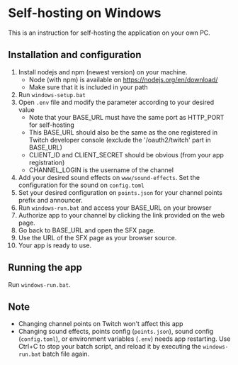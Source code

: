 # Self-hosting on Windows

This is an instruction for self-hosting the application on your own PC.

## Installation and configuration

1. Install nodejs and npm (newest version) on your machine.
    - Node (with npm) is available on https://nodejs.org/en/download/
    - Make sure that it is included in your path
2. Run `windows-setup.bat`
3. Open `.env` file and modify the parameter according to your desired value
    - Note that your BASE_URL must have the same port as HTTP_PORT for self-hosting
    - This BASE_URL should also be the same as the one registered in Twitch developer console (exclude the '/oauth2/twitch' part in BASE_URL)
    - CLIENT_ID and CLIENT_SECRET should be obvious (from your app registration)
    - CHANNEL_LOGIN is the username of the channel
4. Add your desired sound effects on `www/sound-effects`. Set the configuration for the sound on `config.toml`
5. Set your desired configuration on `points.json` for your channel points prefix and announcer.
6. Run `windows-run.bat` and access your BASE_URL on your browser
7. Authorize app to your channel by clicking the link provided on the web page.
8. Go back to BASE_URL and open the SFX page.
9. Use the URL of the SFX page as your browser source.
10. Your app is ready to use.

## Running the app

Run `windows-run.bat`.

## Note

- Changing channel points on Twitch won't affect this app
- Changing sound effects, points config (`points.json`), sound config (`config.toml`), or environment variables (`.env`) needs app restarting. Use Ctrl+C to stop your batch script, and reload it by executing the `windows-run.bat` batch file again.
